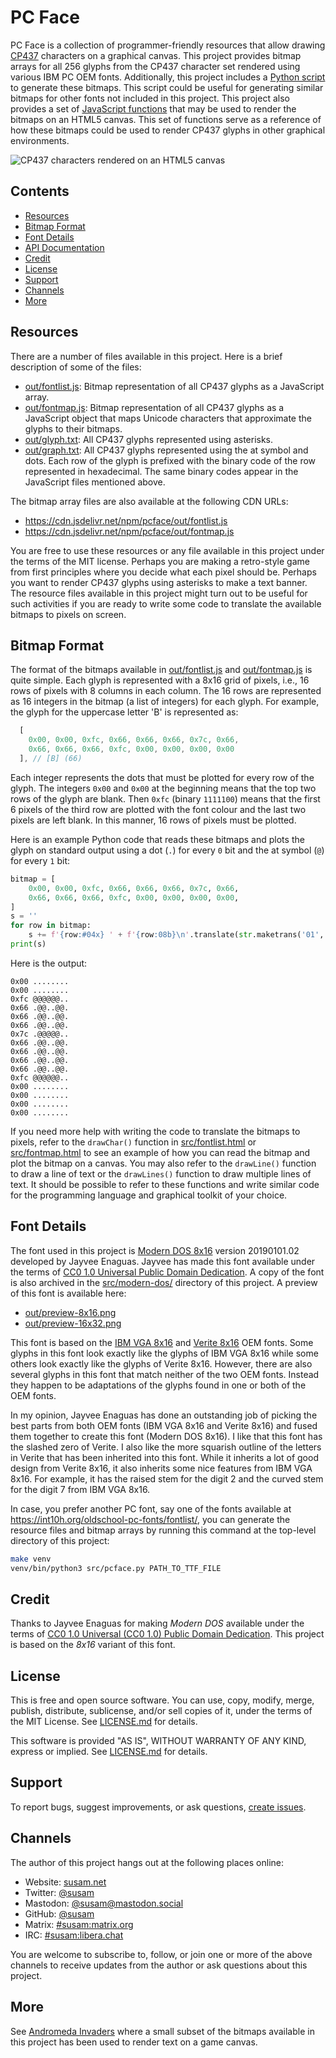 PC Face
=======

PC Face is a collection of programmer-friendly resources that allow
drawing [CP437][CP437WIKI] characters on a graphical canvas. This
project provides bitmap arrays for all 256 glyphs from the CP437
character set rendered using various IBM PC OEM fonts. Additionally,
this project includes a [Python script][PY] to generate these bitmaps.
This script could be useful for generating similar bitmaps for other
fonts not included in this project. This project also provides a set
of [JavaScript functions][JS] that may be used to render the bitmaps
on an HTML5 canvas. This set of functions serve as a reference of how
these bitmaps could be used to render CP437 glyphs in other graphical
environments.

![CP437 characters rendered on an HTML5 canvas][CP437IMG]

[CP437WIKI]: https://en.wikipedia.org/wiki/Code_page_437
[CP437IMG]: https://susam.github.io/blob/img/pcface/pcface-0.2.0.png
[PY]: src/pcface.py
[JS]: src/pcface.js


Contents
--------

* [Resources](#resources)
* [Bitmap Format](#bitmap-format)
* [Font Details](#font-details)
* [API Documentation](#api-documentation)
* [Credit](#credit)
* [License](#license)
* [Support](#support)
* [Channels](#channels)
* [More](#more)


Resources
---------

There are a number of files available in this project. Here is a brief
description of some of the files:

- [out/fontlist.js](out/fontlist.js): Bitmap representation of all
  CP437 glyphs as a JavaScript array.
- [out/fontmap.js](out/fontmap.js): Bitmap representation of all CP437
  glyphs as a JavaScript object that maps Unicode characters that
  approximate the glyphs to their bitmaps.
- [out/glyph.txt](out/glyph.txt): All CP437 glyphs represented using
  asterisks.
- [out/graph.txt](out/graph.txt): All CP437 glyphs represented using
  the at symbol and dots. Each row of the glyph is prefixed with the
  binary code of the row represented in hexadecimal. The same binary
  codes appear in the JavaScript files mentioned above.

The bitmap array files are also available at the following CDN URLs:

- https://cdn.jsdelivr.net/npm/pcface/out/fontlist.js
- https://cdn.jsdelivr.net/npm/pcface/out/fontmap.js

You are free to use these resources or any file available in this
project under the terms of the MIT license. Perhaps you are making a
retro-style game from first principles where you decide what each
pixel should be. Perhaps you want to render CP437 glyphs using
asterisks to make a text banner. The resource files available in this
project might turn out to be useful for such activities if you are
ready to write some code to translate the available bitmaps to pixels
on screen.


Bitmap Format
-------------

The format of the bitmaps available in
[out/fontlist.js](out/fontlist.js) and
[out/fontmap.js](out/fontmap.js) is quite simple. Each glyph is
represented with a 8x16 grid of pixels, i.e., 16 rows of pixels with 8
columns in each column. The 16 rows are represented as 16 integers in
the bitmap (a list of integers) for each glyph. For example, the glyph
for the uppercase letter 'B' is represented as:

```javascript
  [
    0x00, 0x00, 0xfc, 0x66, 0x66, 0x66, 0x7c, 0x66,
    0x66, 0x66, 0x66, 0xfc, 0x00, 0x00, 0x00, 0x00
  ], // [B] (66)
```

Each integer represents the dots that must be plotted for every row of
the glyph. The integers `0x00` and `0x00` at the beginning means that
the top two rows of the glyph are blank. Then `0xfc` (binary
`1111100`) means that the first 6 pixels of the third row are plotted
with the font colour and the last two pixels are left blank. In this
manner, 16 rows of pixels must be plotted.

Here is an example Python code that reads these bitmaps and plots the
glyph on standard output using a dot (`.`) for every `0` bit and the
at symbol (`@`) for every `1` bit:

```python
bitmap = [
    0x00, 0x00, 0xfc, 0x66, 0x66, 0x66, 0x7c, 0x66,
    0x66, 0x66, 0x66, 0xfc, 0x00, 0x00, 0x00, 0x00,
]
s = ''
for row in bitmap:
    s += f'{row:#04x} ' + f'{row:08b}\n'.translate(str.maketrans('01', '.@'))
print(s)
```

Here is the output:

```
0x00 ........
0x00 ........
0xfc @@@@@@..
0x66 .@@..@@.
0x66 .@@..@@.
0x66 .@@..@@.
0x7c .@@@@@..
0x66 .@@..@@.
0x66 .@@..@@.
0x66 .@@..@@.
0x66 .@@..@@.
0xfc @@@@@@..
0x00 ........
0x00 ........
0x00 ........
0x00 ........
```

If you need more help with writing the code to translate the bitmaps
to pixels, refer to the `drawChar()` function in
[src/fontlist.html](src/fontlist.html) or
[src/fontmap.html](src/fontmap.html) to see an example of how you can
read the bitmap and plot the bitmap on a canvas. You may also refer to
the `drawLine()` function to draw a line of text or the `drawLines()`
function to draw multiple lines of text. It should be possible to
refer to these functions and write similar code for the programming
language and graphical toolkit of your choice.


Font Details
------------

The font used in this project is [Modern DOS 8x16][MDOS] version
20190101.02 developed by Jayvee Enaguas. Jayvee has made this font
available under the terms of [CC0 1.0 Universal Public Domain
Dedication][CC0]. A copy of the font is also archived in the
[src/modern-dos/](src/modern-dos/) directory of this project. A
preview of this font is available here:

- [out/preview-8x16.png](out/preview-8x16.png)
- [out/preview-16x32.png](out/preview-16x32.png)

This font is based on the [IBM VGA 8x16][VGA] and [Verite
8x16][VERITE] OEM fonts. Some glyphs in this font look exactly like
the glyphs of IBM VGA 8x16 while some others look exactly like the
glyphs of Verite 8x16. However, there are also several glyphs in this
font that match neither of the two OEM fonts. Instead they happen to
be adaptations of the glyphs found in one or both of the OEM fonts.

In my opinion, Jayvee Enaguas has done an outstanding job of picking
the best parts from both OEM fonts (IBM VGA 8x16 and Verite 8x16) and
fused them together to create this font (Modern DOS 8x16). I like that
this font has the slashed zero of Verite. I also like the more
squarish outline of the letters in Verite that has been inherited into
this font. While it inherits a lot of good design from Verite 8x16, it
also inherits some nice features from IBM VGA 8x16. For example, it
has the raised stem for the digit 2 and the curved stem for the digit
7 from IBM VGA 8x16.

In case, you prefer another PC font, say one of the fonts available at
<https://int10h.org/oldschool-pc-fonts/fontlist/>, you can generate
the resource files and bitmap arrays by running this command at the
top-level directory of this project:

```sh
make venv
venv/bin/python3 src/pcface.py PATH_TO_TTF_FILE
```

[MDOS]: https://www.dafont.com/modern-dos.font
[CC0]: https://creativecommons.org/publicdomain/zero/1.0/
[VGA]: https://int10h.org/oldschool-pc-fonts/fontlist/font?ibm_vga_8x16
[VERITE]: https://int10h.org/oldschool-pc-fonts/fontlist/font?verite_8x16


Credit
------

Thanks to Jayvee Enaguas for making *Modern DOS* available under the
terms of [CC0 1.0 Universal (CC0 1.0) Public Domain Dedication][CC0].
This project is based on the *8x16* variant of this font.


License
-------

This is free and open source software. You can use, copy, modify,
merge, publish, distribute, sublicense, and/or sell copies of it,
under the terms of the MIT License. See [LICENSE.md][L] for details.

This software is provided "AS IS", WITHOUT WARRANTY OF ANY KIND,
express or implied. See [LICENSE.md][L] for details.

[L]: LICENSE.md


Support
-------

To report bugs, suggest improvements, or ask questions,
[create issues][ISSUES].

[ISSUES]: https://github.com/susam/pcface/issues


Channels
--------

The author of this project hangs out at the following places online:

- Website: [susam.net](https://susam.net)
- Twitter: [@susam](https://twitter.com/susam)
- Mastodon: [@susam@mastodon.social](https://mastodon.social/@susam)
- GitHub: [@susam](https://github.com/susam)
- Matrix: [#susam:matrix.org](https://app.element.io/#/room/#susam:matrix.org)
- IRC: [#susam:libera.chat](https://web.libera.chat/#susam)

You are welcome to subscribe to, follow, or join one or more of the
above channels to receive updates from the author or ask questions
about this project.


More
----

See [Andromeda Invaders](https://github.com/susam/invaders) where a
small subset of the bitmaps available in this project has been used to
render text on a game canvas.
